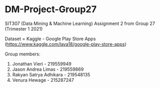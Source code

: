 # DM-Project-Group27
SIT307 (Data Mining &amp; Machine Learning) Assignment 2 from Group 27 (Trimester 1 2021)

Dataset = Kaggle - Google Play Store Apps	(https://www.kaggle.com/lava18/google-play-store-apps)

Group members:
1. Jonathan Vieri - 219559949
2. Jason Andrea Limas - 219559869
3. Rakyan Satrya Adhikara - 219548135
4. Venura Hewage - 215287247
